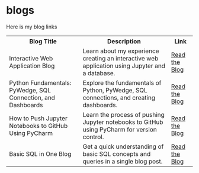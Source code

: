 # blogs
Here is my blog links 



<!DOCTYPE html>
<html>
<head>
<style>
table {
  border-collapse: collapse;
  width: 100%;
}

th, td {
  border: 1px solid black;
  padding: 8px;
  text-align: left;
}

th {
  background-color: #f2f2f2;
}
</style>
</head>
<body>

<table>
  <tr>
    <th>Blog Title</th>
    <th>Description</th>
    <th>Link</th>
  </tr>
  <tr>
    <td>Interactive Web Application Blog</td>
    <td>Learn about my experience creating an interactive web application using Jupyter and a database.</td>
    <td><a href="https://www.numpyninja.com/post/my-journey-to-creating-my-first-web-app">Read the Blog</a></td>
  </tr>
  <tr>
    <td>Python Fundamentals: PyWedge, SQL Connection, and Dashboards</a></td>
    <td>Explore the fundamentals of Python, PyWedge, SQL connections, and creating dashboards.</td>
    <td><a href="https://www.numpyninja.com/post/python-fundamentals-pywedge-sql-connection-and-dashboards">Read the Blog</a></td>
  </tr>
  <tr>
    <td>How to Push Jupyter Notebooks to GitHub Using PyCharm</a></td>
    <td>Learn the process of pushing Jupyter notebooks to GitHub using PyCharm for version control.</td>
    <td><a href="https://www.numpyninja.com/post/how-to-push-jupyter-notebooks-to-github-using-pycharm">Read the Blog</a></td>
  </tr>
  <tr>
    <td>Basic SQL in One Blog</a></td>
    <td>Get a quick understanding of basic SQL concepts and queries in a single blog post.</td>
    <td><a href="https://www.numpyninja.com/post/basic-sql-in-one-blog">Read the Blog</a></td>
  </tr>
</table>

<br>

</body>
</html>